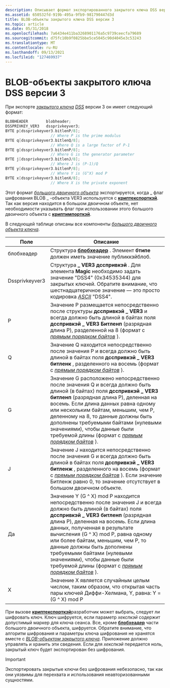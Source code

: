 ```yaml
---
description: Описывает формат экспортированного закрытого ключа DSS версии 3.
ms.assetid: 650532fd-919b-495a-9fb9-981790447d3d
title: BLOB-объекты закрытого ключа DSS версии 3
ms.topic: article
ms.date: 05/31/2018
ms.openlocfilehash: 7a6434e411ba3268901176a5c9739ceecfa79689
ms.sourcegitcommit: d75fc10b9f0825bbe5ce5045c90d4045e3c53243
ms.translationtype: MT
ms.contentlocale: ru-RU
ms.lasthandoff: 09/13/2021
ms.locfileid: "127469937"
---
```

# <a name="dss-version-3-private-key-blobs"></a>BLOB-объекты закрытого ключа DSS версии 3

При экспорте [*закрытого ключа*](../secgloss/p-gly.md) [*DSS*](../secgloss/d-gly.md) версии 3 он имеет следующий формат:


```C++
BLOBHEADER        blobheader; 
DSSPRIVKEY_VER3   dssprivkeyver3;
BYTE p[dssprivkeyver3.bitlenP/8]; 
                    // Where P is the prime modulus
BYTE q[dssprivkeyver3.bitlenQ/8]; 
                    // Where Q is a large factor of P-1
BYTE g[dssprivkeyver3.bitlenP/8]; 
                    // Where G is the generator parameter
BYTE j[dssprivkeyver3.bitlenJ/8]; 
                    // Where J is (P-1)/Q
BYTE y[dssprivkeyver3.bitlenP/8]; 
                    // Where Y is (G^X) mod P
BYTE x[dssprivkeyver3.bitlenX/8]; 
                    // Where X is the private exponent
```



Этот формат [*большого двоичного объекта*](../secgloss/b-gly.md) экспортируется, когда \_ флаг шифрования BLOB \_ -объекта VER3 используется с [**криптекспорткэй**](/windows/desktop/api/Wincrypt/nf-wincrypt-cryptexportkey). Так как версия находится в большом двоичном объекте, нет необходимости указывать флаг при использовании этого большого двоичного объекта с [**криптимпорткэй**](/windows/desktop/api/Wincrypt/nf-wincrypt-cryptimportkey).

В следующей таблице описаны все компоненты [*большого двоичного объекта ключа*](../secgloss/k-gly.md).



| Поле          | Описание                                                                                                                                                                                                                                                                                                                                                                                                                                                                                                                     |
|----------------|---------------------------------------------------------------------------------------------------------------------------------------------------------------------------------------------------------------------------------------------------------------------------------------------------------------------------------------------------------------------------------------------------------------------------------------------------------------------------------------------------------------------------------|
| блобхеадер     | Структура [**блобхеадер**](/windows/desktop/api/Wincrypt/ns-wincrypt-publickeystruc) . Элемент **бтипе** должен иметь значение публиккэйблоб.                                                                                                                                                                                                                                                                                                                                                                                                                      |
| Dssprivkeyver3 | Структура **\_ VER3 дсспривкэй** . Для элемента **Magic** необходимо задать значение "DSS4" (0x34535344) для закрытых ключей. Обратите внимание, что шестнадцатеричное значение — это просто кодировка [*ASCII*](../secgloss/a-gly.md) "DSS4".<br/>                                                                                                                                                                                                                                                                     |
| P              | Значение P размещается непосредственно после структуры **дсспривкэй \_ VER3** и всегда должно быть длиной в байтах поля **дсспривкэй \_ VER3 Битленп** (разрядная длина P), разделенной на 8 (формат с [*прямым порядком байтов*](../secgloss/l-gly.md) ).                                                                                                                                                                                                                           |
| Q              | Значение Q находится непосредственно после значения P и всегда должно быть длиной в байтах поля **дсспривкэй \_ VER3 битленк** , разделенного на восемь (формат с [*прямым порядком байтов*](../secgloss/l-gly.md) ).                                                                                                                                                                                                                                                                     |
| G              | Значение G расположено непосредственно после значения Q и всегда должно быть длиной (в байтах) поля **дсспривкэй \_ VER3 битленп** (разрядная длина P), деленная на восемь. Если длина данных равна одному или нескольким байтам, меньшим, чем P, деленному на 8, то данные должны быть дополнены требуемыми байтами (нулевыми значениями), чтобы данные были требуемой длины (формат с [*прямым порядком байтов*](../secgloss/l-gly.md) ).                                                                 |
| J              | Значение J находится непосредственно после значения G и всегда должно быть длиной в байтах поля **дсспривкэй \_ VER3 битленж** , разделенного на восемь (формат с [*прямым порядком байтов*](../secgloss/l-gly.md) ). Если значение Битленж равно 0, то значение отсутствует в большом двоичном объекте.                                                                                                                                                                                                   |
| Да              | Значение Y (G ^ X) mod P находится непосредственно после значения J и всегда должно быть длиной (в байтах) поля **дсспривкэй \_ VER3 битленп** (разрядная длина P), деленная на восемь. Если длина данных, полученная в результате вычисления (G ^ X) mod P, равна одному или более байтам, меньшим, чем P, то данные должны быть дополнены требуемыми байтами (нулевыми значениями), чтобы данные были требуемой длины (формат с [*прямым порядком байтов*](../secgloss/l-gly.md) ). |
| X              | Значение X является случайным целым числом, таким образом, что открытая часть пары ключей Диффи-Хелмана, Y, равна: Y = (G ^ X) mod P<br/>                                                                                                                                                                                                                                                                                                                                                                                               |



 

При вызове [**криптекспорткэй**](/windows/desktop/api/Wincrypt/nf-wincrypt-cryptexportkey)разработчик может выбрать, следует ли шифровать ключ. Ключ шифруется, если параметр *хекспкэй* содержит допустимый маркер для ключа сеанса. Все, кроме [**блобхеадер**](/windows/desktop/api/Wincrypt/ns-wincrypt-publickeystruc) части большого двоичного объекта, шифруется. Обратите внимание, что алгоритм шифрования и параметры ключа шифрования не хранятся вместе с [*BLOB-объектом закрытого ключа*](../secgloss/p-gly.md). Приложение должно управлять и хранить эти сведения. Если для *хекспкэй* передается ноль, закрытый ключ будет экспортирован без шифрования.

> [!IMPORTANT]
> Экспортировать закрытые ключи без шифрования небезопасно, так как они уязвимы для перехвата и использования неавторизованными сущностями.

 

 

 
